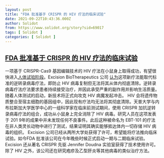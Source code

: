 ```yaml
---
layout: post
title: "FDA 批准基于 CRISPR 的 HIV 疗法的临床试验"
date: 2021-09-22T10:43:36.000Z
author: Solidot
from: https://www.solidot.org/story?sid=69017
tags: [ Solidot ]
categories: [ Solidot ]
---
```

<!--1632307416000-->
[FDA 批准基于 CRISPR 的 HIV 疗法的临床试验](https://www.solidot.org/story?sid=69017)
------

<div>
一项基于 CRISPR-Cas9 基因编辑技术的 HIV 疗法在小鼠身上取得成功，有望很快进入<a href="https://www.fiercebiotech.com/biotech/excision-hiv-crispr-gene-editing-therapy-cleared-for-human-studies-by-fda">人体试验阶段</a>。Excision BioTherapeutics 公司 <a href="https://www.globenewswire.com/news-release/2021/09/15/2297456/0/en/Excision-Receives-FDA-Clearance-of-IND-for-Phase-1-2-Trial-of-EBT-101-CRISPR-Based-Therapeutic-for-Treatment-of-HIV.html">认为</a>这项新疗法能取代标准的逆转录病毒疗法，即防止 HIV 病毒复制但无法将其从体内彻底清除。逆转录病毒疗法疗法要求患者持续接受治疗，并因此承受严重的副作用并影响生活质量。随着人体测试的启动，新技术将正式向攻克 HIV 病魔发起冲击。 HIV 会将遗传物质整合至宿主细胞的基因组中，因此现有疗法均无法将其彻底清除。天普大学与内布拉斯加大学医学中心的一组科学家在临床前测试期间，使用 CRISPR 加抗逆转录病毒疗法的组合，成功从小鼠身上完全消除了 HIV 病毒。研究人员在这项发表于 201 9年的成果中并未发现任何不良事件。此后这种被命名为 EBT-101 的疗法在非人类灵长动物中进行了测试，结果证明其确实能够抵达体内一切存储 HIV 病毒的组织。 Excision 公司已经从两所大学处获得了许可，希望能将疗法推向临床试验。如今FDA 批准该公司在今年晚些时候正式启动一期与二期临床试验。Excision 还从著名 CRISPR 先驱 Jennifer Doudna 实验室获得了技术使用许可。除了 HIV 之外，该公司还在研究疱疹及乙型肝炎等其他病毒的类似治疗方法。
</div>
